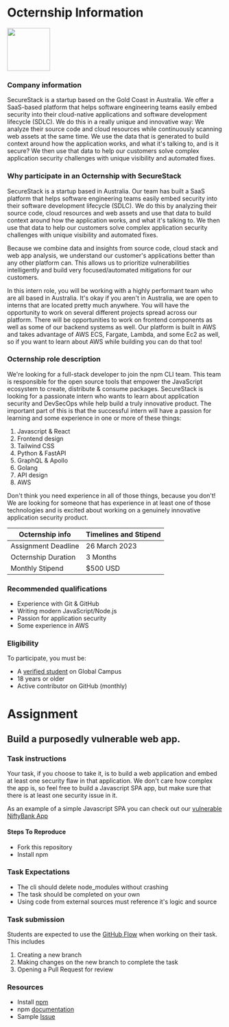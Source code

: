 # Octernship Information
<img src="https://user-images.githubusercontent.com/53075480/213182217-c8ef7bd5-9ffe-4201-9763-c157206a5910.png" width="100">

### Company information 
SecureStack is a startup based on the Gold Coast in Australia.  We offer a SaaS-based platform that helps software engineering teams easily embed security into their cloud-native applications and software development lifecycle (SDLC). We do this in a really unique and innovative way:  We analyze their source code and cloud resources while continuously scanning web assets at the same time. We use the data that is generated to build context around how the application works, and what it's talking to, and is it secure?  We then use that data to help our customers solve complex application security challenges with unique visibility and automated fixes.

### Why participate in an Octernship with SecureStack
SecureStack is a startup based in Australia. Our team has built a SaaS platform that helps software engineering teams easily embed security into their software development lifecycle (SDLC). We do this by analyzing their source code, cloud resources and web assets and use that data to build context around how the application works, and what it's talking to. We then use that data to help our customers solve complex application security challenges with unique visibility and automated fixes.

Because we combine data and insights from source code, cloud stack and web app analysis, we understand our customer's applications better than any other platform can. This allows us to prioritize vulnerabilities intelligently and build very focused/automated mitigations for our customers.

In this intern role, you will be working with a highly performant team who are all based in Australia.  It's okay if you aren't in Australia, we are open to interns that are located pretty much anywhere.  You will have the opportunity to work on several different projects spread across our platform. There will be opportunities to work on frontend components as well as some of our backend systems as well.  Our platform is built in AWS and takes advantage of AWS ECS, Fargate, Lambda, and some Ec2 as well, so if you want to learn about AWS while building you can do that too! 

### Octernship role description
<!--- Use this section to describe the role in as much detail as necessary. Please include the GitHub Classroom assignment submission date, length of the Octernship, and the monthly stipend --->
We're looking for a full-stack developer to join the npm CLI team. This team is responsible for the open source tools that empower the JavaScript ecosystem to create, distribute & consume packages.
SecureStack is looking for a passionate intern who wants to learn about application security and DevSecOps while help build a truly innovative product.  The important part of this is that the successful intern will have a passion for learning and some experience in one or more of these things:
1. Javascript & React
2. Frontend design
3. Tailwind CSS
4. Python & FastAPI
5. GraphQL & Apollo
6. Golang
7. API design
8. AWS

Don't think you need experience in all of those things, because you don't!  We are looking for someone that has experience in at least one of those technologies and is excited about working on a genuinely innovative application security product.  


| Octernship info  | Timelines and Stipend |
| ------------- | ------------- |
| Assignment Deadline  | 26 March 2023  |
| Octernship Duration  | 3 Months  |
| Monthly Stipend  | $500 USD  |

### Recommended qualifications
<!--- Use this section to describe what skills a student might need to complete the problem statement on GitHub Classroom --->
- Experience with Git & GitHub
- Writing modern JavaScript/Node.js
- Passion for application security
- Some experience in AWS

### Eligibility
To participate, you must be:
* A [verified student](https://education.github.com/discount_requests/pack_application) on Global Campus
* 18 years or older
* Active contributor on GitHub (monthly)

# Assignment
## Build a purposedly vulnerable web app.

### Task instructions
<!--- Use this section to describe the task that students are required to complete. We ask that you also include instructions on running and preparing the students' local environment if necessary. --->
Your task, if you choose to take it, is to build a web application and embed at least one security flaw in that application.  We don't care how complex the app is, so feel free to build a Javascript SPA app, but make sure that there is at least one security issue in it.

As an example of a simple Javascript SPA you can check out our [ vulnerable NiftyBank App](https://app.niftybank.org)

#### Steps To Reproduce
- Fork this repository
- Install npm


### Task Expectations
<!--- Please add expectations that students need to follow to be considered. Some examples include: completing the task on their own, not using code from external resources without comprehending the logic, etc.  --->
- The cli should delete node_modules without crashing
- The task should be completed on your own
- Using code from external sources must reference it's logic and source 


### Task submission

Students are expected to use the [GitHub Flow](https://docs.github.com/en/get-started/quickstart/github-flow) when working on their task. This includes

1. Creating a new branch
2. Making changes on the new branch to complete the task
3. Opening a Pull Request for review

### Resources
<!--- Use this section to add resources for students to refer to. For example: Documentation, Tutorials, Guides, and more.  --->
- Install [npm](https://docs.npmjs.com/downloading-and-installing-node-js-and-npm)
- npm [documentation](https://docs.npmjs.com/)
- Sample [Issue](https://github.com/npm/cli/issues/6051)
